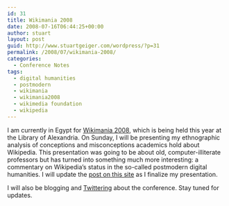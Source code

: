 ```yaml
---
id: 31
title: Wikimania 2008
date: 2008-07-16T06:44:25+00:00
author: stuart
layout: post
guid: http://www.stuartgeiger.com/wordpress/?p=31
permalink: /2008/07/wikimania-2008/
categories:
  - Conference Notes
tags:
  - digital humanities
  - postmodern
  - wikimania
  - wikimania2008
  - wikimedia foundation
  - wikipedia
---
```

I am currently in Egypt for [Wikimania 2008](http://wikimania2008.wikimedia.org), which is being held this year at the Library of Alexandria. On Sunday, I will be presenting my ethnographic analysis of conceptions and misconceptions academics hold about Wikipedia. This presentation was going to be about old, computer-illiterate professors but has turned into something much more interesting: a commentary on Wikipedia&#8217;s status in the so-called postmodern digital humanities. I will update the [post on this site](http://www.stuartgeiger.com/wordpress/conference-presentations/2008/05/10/conceptions-and-misconceptions-academics-hold-about-wikipedia/) as I finalize my presentation.

I will also be blogging and [Twittering](http://www.twitter.com/staeiou) about the conference. Stay tuned for updates.